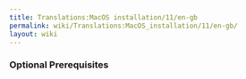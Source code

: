 ```yaml
---
title: Translations:MacOS installation/11/en-gb
permalink: wiki/Translations:MacOS_installation/11/en-gb/
layout: wiki
---
```


### Optional Prerequisites
